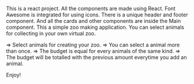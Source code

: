 This is a react project. All the components are made using React. Font Awesome is integrated for using icons.
There is a unique header and footer component. And all the cards and other components are inside the Main component.
This a simple zoo making application. You can select animals for collecting in your own virtual zoo.

=> Select animals for creating your zoo.
=> You can select a animal more than once.
=> The budget is equal for every animals of the same kind.
=> The budget will be totalled with the previous amount everytime you add an animal.

Enjoy!
